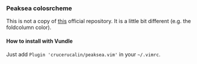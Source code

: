 ### Peaksea colosrcheme

This is not a copy of [this](https://github.com/vim-scripts/peaksea) official
repository. It is a little bit different (e.g. the foldcolumn color).


#### How to install with Vundle
Just add `Plugin 'crucerucalin/peaksea.vim'` in your `~/.vimrc`.
